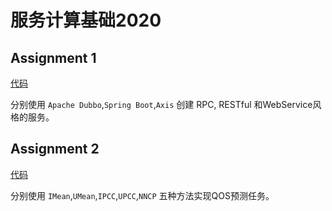 # 服务计算基础2020

## Assignment 1

[代码](./assignment1)

分别使用 `Apache Dubbo`,`Spring Boot`,`Axis` 创建 RPC, RESTful 和WebService风格的服务。

## Assignment 2

[代码](./assignment2)

分别使用 `IMean`,`UMean`,`IPCC`,`UPCC`,`NNCP` 五种方法实现QOS预测任务。
